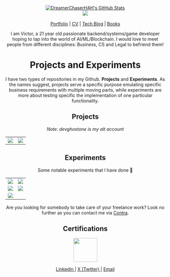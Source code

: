 
<p align="center">
  <a href="https://awesome-github-stats.azurewebsites.net/index.html??cardType=level&theme=material-palenight&preferLogin=true">    <img  alt="DreamerChaserHAH's GitHub Stats" src="https://awesome-github-stats.azurewebsites.net/user-stats/DreamerChaserHAH?cardType=level&theme=material-palenight&preferLogin=true" />  </a>
  <br>
  <a href="https://wakatime.com/@6643be8b-bff8-43c4-b777-b3e0fcce3a75">
    <img src="https://wakatime.com/badge/user/6643be8b-bff8-43c4-b777-b3e0fcce3a75.svg"></img>
  </a>
  <br/>
  <br>
  <a href="https://htetaung.com">Portfolio</a> |
  <a href="https://cv.htetaung.com">CV</a> |
  <a href="https://victorevolves.substack.com">Tech Blog</a> |
  <a href="https://books.htetaung.com">Books</a>
  <br>
</p>


<p align="center">
  I am Victor, a 21 year old passionate backend/systems/game developer hoping to tap into the world of AI/ML/Blockchain. I would love to meet people from different disciplines: Business, CS and Legal to befriend them!
</p>

<h1 align="center">Projects and Experiments</h1>
<p align="center">I have two types of repositories in my Github. <b>Projects</b> and <b>Experiments</b>. As the names suggest, projects serve a specific purpose emulating specific business requirements with multiple moving parts, while experiments are more about testing specific the implementation of one particular functionality.</p>
<h2 align="center">Projects</h2>
<p align="center">
  <i align="center">Note: devghostone is my alt account</i>
</p>
<table align="center">
  <tr>
    <td>
      <a>
        <img src="https://github-readme-stats.vercel.app/api/pin/?username=devghostone&repo=chess-company&theme=material-palenight&show_owner=true"/>
      </a>
    </td>
      <td>
      <a href="https://github.com/DreamerChaserHAH/becat-burmese-english-annotator">
        <img src="https://github-readme-stats.vercel.app/api/pin/?username=DreamerChaserHAH&repo=becat-burmese-english-annotator&theme=material-palenight"/>
      </a>
    </td>
  </tr>
</table>
<h2 align="center">Experiments</h2>
<p align="center">Some notable experiments that I have done 👀</p>
<table align="center">
  <tr>
    <td>
      <a href="https://github.com/DreamerChaserHAH/gpu-conway-game-of-life">
        <img src="https://github-readme-stats.vercel.app/api/pin/?username=DreamerChaserHAH&repo=gpu-conway-game-of-life&theme=material-palenight"/>
      </a>
    </td>
    <td>
      <a href="https://github.com/DreamerChaserHAH/langchain-action-model-experiment">
        <img src="https://github-readme-stats.vercel.app/api/pin/?username=DreamerChaserHAH&repo=langchain-action-model-experiment&theme=material-palenight"/>
      </a>
    </td>
  </tr>
  <tr>
      <td>
      <a href="https://github.com/DreamerChaserHAH/solana-data-account-experiment">
        <img src="https://github-readme-stats.vercel.app/api/pin/?username=DreamerChaserHAH&repo=solana-data-account-experiment&theme=material-palenight"/>
      </a>
    </td>
    <td>
      <a href="https://github.com/DreamerChaserHAH/simple-edit">
        <img src="https://github-readme-stats.vercel.app/api/pin/?username=DreamerChaserHAH&repo=simple-edit&theme=material-palenight"/>
      </a>
    </td>
  </tr>
  <tr>
    <td>
      <a href="https://github.com/DreamerChaserHAH/python-is-even-neural-network-classifier-experiment">
        <img src="https://github-readme-stats.vercel.app/api/pin/?username=DreamerChaserHAH&repo=python-is-even-neural-network-classifier-experiment&theme=material-palenight"/>
      </a>
    </td>
  </tr>
</table>

<p align="center">
  Are you looking for somebody to take care of your freelance work? Look no further as you can contact me via <a href="https://contra.com/dreamerethan?utm_campaign=social_sharing&utm_medium=independent_share&utm_source=copy_link">Contra</a>.
</p>

<h2 align="center">Certifications</h2>
<p align="center">
  <a href="https://www.credly.com/badges/58b9a9c0-3719-4411-96d9-6df226df43ea/public_url">
    <img src="https://images.credly.com/images/44994cda-b5b0-44cb-9a6d-d29b57163073/image.png" width="75" height="75"/>
  </a>
</p>

<p align="center">
  <a href="https://www.linkedin.com/in/victorevolves/">
    Linkedin
  </a> | 
  <a href="https://x.com/victorevolves">
    X (Twitter)
  </a> |
  <a href="contact@htetaung.com">
    Email
  </a>
</p>
